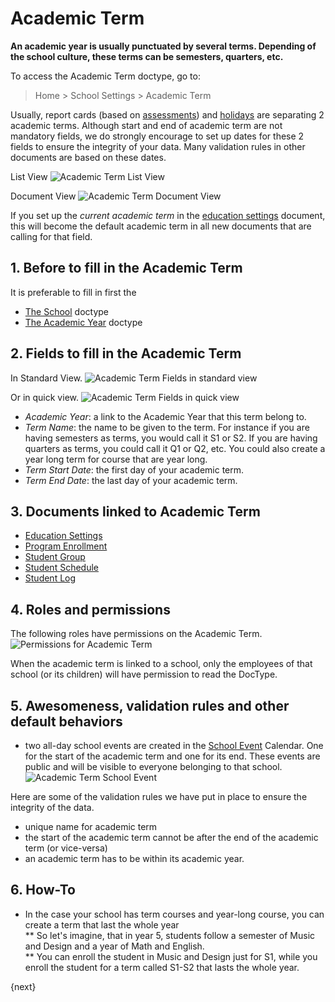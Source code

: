 <!-- add-breadcrumbs -->
# Academic Term

**An academic year is usually punctuated by several terms.  Depending of the school culture, these terms can be semesters, quarters, etc.**

To access the Academic Term doctype, go to:

> Home > School Settings > Academic Term

Usually, report cards (based on [assessments](/docs/user/manual/en/assessment/index.html)) and [holidays](/docs/user/manual/en/education-settings/04_school-calendar) are separating 2 academic terms.  Although start and end of academic term are not mandatory fields, we do strongly encourage to set up dates for these 2 fields to ensure the integrity of your data. Many validation rules in other documents are based on these dates.  

List View
 ![Academic Term List View](/docs/assets/img/school-settings/academic-term-listview.png)

Document View
![Academic Term Document View](/docs/assets/img/school-settings/academic-term-docview.png)

If you set up the *current academic term* in the [education settings](/docs/user/manual/en/education-settings/education-settings) document, this will become the default academic term in all new documents that are calling for that field.  

## 1. Before to fill in the Academic Term
It is preferable to fill in first the

* [The School](/docs/user/manual/en/education-settings/01_school) doctype
* [The Academic Year](/docs/user/manual/en/education-settings/02_academic-year) doctype

## 2. Fields to fill in the Academic Term  

In Standard View.
![Academic Term Fields in standard view](/docs/assets/img/school-settings/academic-term-fields.png)

Or in quick view.
![Academic Term Fields in quick view](/docs/assets/img/school-settings/academic-term-fields-2.png)

* *Academic Year*: a link to the Academic Year that this term belong to.
* *Term Name*: the name to be given to the term.  For instance if you are having semesters as terms, you would call it S1 or S2.  If you are having quarters as terms, you could call it Q1 or Q2, etc.  You could also create a year long term for course that are year long.  
* *Term Start Date*: the first day of your academic term.
* *Term End Date*: the last day of your academic term.

## 3. Documents linked to Academic Term

* [Education Settings](/docs/user/manual/en/education-settings/education-settings)
* [Program Enrollment](/docs/user/manual/en/schedule/program-enrollment)
* [Student Group](/docs/user/manual/en/schedule/05_student-group)
* [Student Schedule](/docs/user/manual/en/schedule/07_course-schedule)
* [Student Log](/docs/user/manual/en/student/student-log)

## 4.  Roles and permissions

The following roles have permissions on the Academic Term.
![Permissions for Academic Term](/docs/assets/img/school-settings/academic-term-permission.png)

When the academic term is linked to a school, only the employees of that school (or its children) will have permission to read the DocType.

## 5. Awesomeness, validation rules and other default behaviors

* two all-day school events are created in the [School Event](/docs/user/manual/en/education-settings/07_school-event) Calendar.  One for the start of the academic term and one for its end. These events are public and will be visible to everyone belonging to that school.
![Academic Term School Event](/docs/assets/img/school-settings/academic-term-calendar.png)

Here are some of the validation rules we have put in place to ensure the integrity of the data.

* unique name for academic term
* the start of the academic term cannot be after the end of the academic term (or vice-versa)
* an academic term has to be within its academic year.

## 6. How-To

* In the case your school has term courses and year-long course, you can create a term that last the whole year  
  ** So let's imagine, that in year 5, students follow a semester of Music and Design and a year of Math and English.  
  ** You can enroll the student in Music and Design just for S1, while you enroll the student for a term called S1-S2 that lasts the whole year.  

{next}
